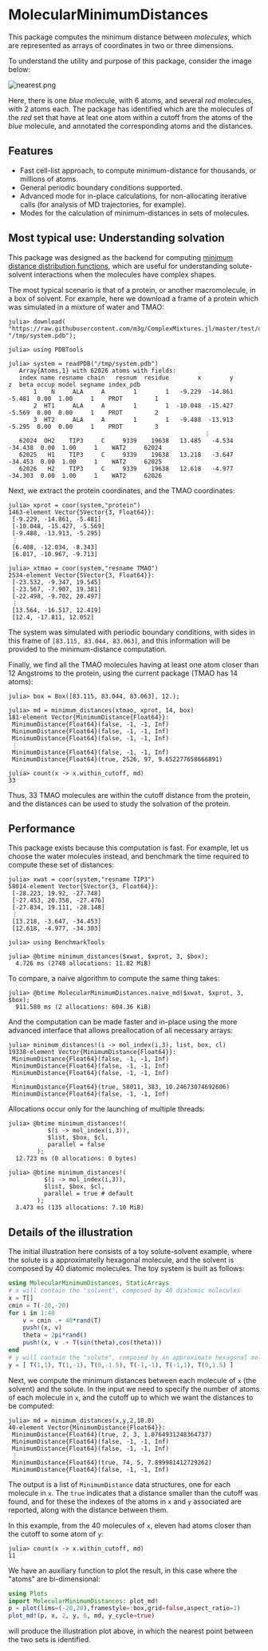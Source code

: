# MolecularMinimumDistances

This package computes the minimum distance between *molecules*, which are represented as arrays of coordinates in two or three dimensions. 

To understand the utility and purpose of this package, consider the image below:

![nearest.png](assets/nearest.png)

Here, there is one *blue* molecule, with 6 atoms, and several *red* molecules, with 2 atoms each. The package has identified which are the molecules of the *red* set that have at leat one atom within a cutoff from the atoms of the *blue* molecule, and annotated the corresponding atoms and the distances.

## Features

- Fast cell-list approach, to compute minimum-distance for thousands, or millions of atoms. 
- General periodic boundary conditions supported. 
- Advanced mode for in-place calculations, for non-allocating iterative calls (for analysis of MD trajectories, for example).
- Modes for the calculation of minimum-distances in sets of molecules.

## Most typical use: Understanding solvation

This package was designed as the backend for computing [minimum distance distribution functions](http://m3g.github.io/ComplexMixtures.jl), which are useful for understanding solute-solvent interactions when the molecules have complex shapes. 

The most typical scenario is that of a protein, or another macromolecule, in a box of solvent. For example, here we download a frame of a protein which was simulated in a mixture of water and TMAO: 

```julia-repl
julia> download( "https://raw.githubusercontent.com/m3g/ComplexMixtures.jl/master/test/data/NAMD/structure.pdb", "/tmp/system.pdb");

julia> using PDBTools

julia> system = readPDB("/tmp/system.pdb")
   Array{Atoms,1} with 62026 atoms with fields:
   index name resname chain   resnum  residue        x        y        z  beta occup model segname index_pdb
       1    N     ALA     A        1        1   -9.229  -14.861   -5.481  0.00  1.00     1    PROT         1
       2  HT1     ALA     A        1        1  -10.048  -15.427   -5.569  0.00  0.00     1    PROT         2
       3  HT2     ALA     A        1        1   -9.488  -13.913   -5.295  0.00  0.00     1    PROT         3
                                                       ⋮ 
   62024  OH2    TIP3     C     9339    19638   13.485   -4.534  -34.438  0.00  1.00     1    WAT2     62024
   62025   H1    TIP3     C     9339    19638   13.218   -3.647  -34.453  0.00  1.00     1    WAT2     62025
   62026   H2    TIP3     C     9339    19638   12.618   -4.977  -34.303  0.00  1.00     1    WAT2     62026
```

Next, we extract the protein coordinates, and the TMAO coordinates:

```julia-repl
julia> xprot = coor(system,"protein")
1463-element Vector{SVector{3, Float64}}:
 [-9.229, -14.861, -5.481]
 [-10.048, -15.427, -5.569]
 [-9.488, -13.913, -5.295]
 ⋮
 [6.408, -12.034, -8.343]
 [6.017, -10.967, -9.713]

julia> xtmao = coor(system,"resname TMAO")
2534-element Vector{SVector{3, Float64}}:
 [-23.532, -9.347, 19.545]
 [-23.567, -7.907, 19.381]
 [-22.498, -9.702, 20.497]
 ⋮
 [13.564, -16.517, 12.419]
 [12.4, -17.811, 12.052]
```

The system was simulated with periodic boundary conditions, with sides in this frame of `[83.115, 83.044, 83.063]`, and this information will be provided to the minimum-distance computation.

Finally, we find all the TMAO molecules having at least one atom closer than 12 Angstroms to the protein, using the current package (TMAO has 14 atoms):

```julia-repl
julia> box = Box([83.115, 83.044, 83.063], 12.);

julia> md = minimum_distances(xtmao, xprot, 14, box)
181-element Vector{MinimumDistance{Float64}}:
 MinimumDistance{Float64}(false, -1, -1, Inf)
 MinimumDistance{Float64}(false, -1, -1, Inf)
 MinimumDistance{Float64}(false, -1, -1, Inf)
 ⋮
 MinimumDistance{Float64}(false, -1, -1, Inf)
 MinimumDistance{Float64}(true, 2526, 97, 9.652277658666891)

julia> count(x -> x.within_cutoff, md)
33
```

Thus, 33 TMAO molecules are within the cutoff distance from the protein, and the distances can be used to study the solvation of the protein.

## Performance

This package exists because this computation is fast. For example, let us choose the water molecules instead, and benchmark the time required to compute these set of distances:
```julia-repl
julia> xwat = coor(system,"resname TIP3")
58014-element Vector{SVector{3, Float64}}:
 [-28.223, 19.92, -27.748]
 [-27.453, 20.358, -27.476]
 [-27.834, 19.111, -28.148]
 ⋮
 [13.218, -3.647, -34.453]
 [12.618, -4.977, -34.303]

julia> using BenchmarkTools

julia> @btime minimum_distances($xwat, $xprot, 3, $box);
  4.726 ms (2748 allocations: 11.82 MiB)
```

To compare, a naive algorithm to compute the same thing takes:

```julia-repl
julia> @btime MolecularMinimumDistances.naive_md($xwat, $xprot, 3, $box);
  911.580 ms (2 allocations: 604.36 KiB)
```

And the computation can be made faster and in-place using the more advanced interface that allows preallocation of all necessary arrays:

```julia-repl
julia> minimum_distances!(i -> mol_index(i,3), list, box, cl)
19338-element Vector{MinimumDistance{Float64}}:
 MinimumDistance{Float64}(false, -1, -1, Inf)
 MinimumDistance{Float64}(false, -1, -1, Inf)
 MinimumDistance{Float64}(false, -1, -1, Inf)
 ⋮
 MinimumDistance{Float64}(true, 58011, 383, 10.24673074692606)
 MinimumDistance{Float64}(false, -1, -1, Inf)
```

Allocations occur only for the launching of multiple threads:

```julia-repl
julia> @btime minimum_distances!(
           $(i -> mol_index(i,3)), 
           $list, $box, $cl, 
           parallel = false
        );
  12.723 ms (0 allocations: 0 bytes)

julia> @btime minimum_distances!(
          $(i -> mol_index(i,3)), 
          $list, $box, $cl,
          parallel = true # default
        );
  3.473 ms (135 allocations: 7.10 MiB)

```


## Details of the illustration

The initial illustration here consists of a toy solute-solvent example, where the solute is a approximatelly hexagonal molecule, and the solvent is composed by 40 diatomic molecules. The toy system is built as follows:

```julia
using MolecularMinimumDistances, StaticArrays
# x will contain the "solvent", composed by 40 diatomic molecules
x = T[]
cmin = T(-20,-20)
for i in 1:40
    v = cmin .+ 40*rand(T)
    push!(x, v)
    theta = 2pi*rand()
    push!(x, v .+ T(sin(theta),cos(theta)))
end
# y will contain the "solute", composed by an approximate hexagonal molecule
y = [ T(1,1), T(1,-1), T(0,-1.5), T(-1,-1), T(-1,1), T(0,1.5) ]
```

Next, we compute the minimum distances between each molecule of `x` (the solvent)
and the solute. In the input we need to specify the number of atoms of each molecule
in `x`, and the cutoff up to which we want the distances to be computed:

```julia-repl
julia> md = minimum_distances(x,y,2,10.0)
40-element Vector{MinimumDistance{Float64}}:
 MinimumDistance{Float64}(true, 2, 3, 1.0764931248364737)
 MinimumDistance{Float64}(false, -1, -1, Inf)
 MinimumDistance{Float64}(false, -1, -1, Inf)
 ⋮
 MinimumDistance{Float64}(true, 74, 5, 7.899981412729262)
 MinimumDistance{Float64}(false, -1, -1, Inf)
```

The output is a list of `MinimumDistance` data structures, one for each molecule in `x`. The `true` indicates that a distance smaller than the cutoff was found, and for these the indexes of the atoms in `x` and `y` associated are reported, along with the distance between them.

In this example, from the 40 molecules of `x`, eleven had atoms closer than the cutoff to some
atom of `y`:
```julia-repl
julia> count(x -> x.within_cutoff, md)
11
```

We have an auxiliary function to plot the result, in this case where the "atoms" are bi-dimensional:

```julia
using Plots
import MolecularMinimumDistances: plot_md!
p = plot(lims=(-20,20),framestyle=:box,grid=false,aspect_ratio=1)
plot_md!(p, x, 2, y, 6, md, y_cycle=true)
```
will produce the illustration plot above, in which the nearest point between the two sets is identified.


